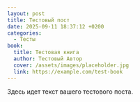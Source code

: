 ```yaml
---
layout: post
title: Тестовый пост
date: 2025-09-11 18:37:12 +0200
categories:
  - Тесты
book:
  title: Тестовая книга
  author: Тестовый Автор
  cover: /assets/images/placeholder.jpg
  link: https://example.com/test-book
---
```

Здесь идет текст вашего тестового поста.

